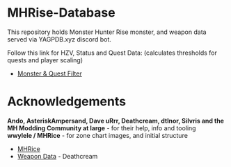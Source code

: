 # MHRise-Database

This repository holds Monster Hunter Rise monster, and weapon data served via YAGPDB.xyz discord bot.

Follow this link for HZV, Status and Quest Data: (calculates thresholds for quests and player scaling)
+ [Monster & Quest Filter](https://robomeche.github.io/MHRise-Database/)

# Acknowledgements
**Ando, AsteriskAmpersand, Dave uRrr, Deathcream, dtlnor, Silvris and the MH Modding Community at large** - for their help, info and tooling\
**wwylele / MHRice** - for zone chart images, and initial structure
+ [MHRice](https://github.com/wwylele/mhrice)
+ [Weapon Data](https://bit.ly/MHRWeaponAttackTables) - Deathcream